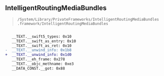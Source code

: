## IntelligentRoutingMediaBundles

> `/System/Library/PrivateFrameworks/IntelligentRoutingMediaBundles.framework/IntelligentRoutingMediaBundles`

```diff

   __TEXT.__swift5_types: 0x10
   __TEXT.__swift_as_entry: 0x10
   __TEXT.__swift_as_ret: 0x10
-  __TEXT.__unwind_info: 0x1b8
+  __TEXT.__unwind_info: 0x1d0
   __TEXT.__eh_frame: 0x278
   __TEXT.__objc_methname: 0xe3
   __DATA_CONST.__got: 0x88

```
